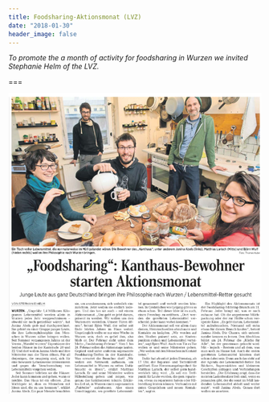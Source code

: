 ```yaml
---
title: Foodsharing-Aktionsmonat (LVZ)
date: "2018-01-30"
header_image: false
---
```

*To promote the a month of activity for foodsharing in Wurzen we invited Stephanie Helm of the LVZ.*

===

[![Foodsharing: Kanthaus-Bewohner starten Aktionsmonat](20180130_lvz.jpg)](20180130_lvz.pdf)
